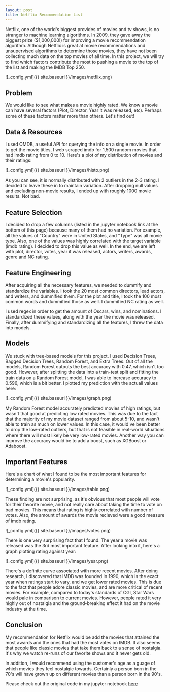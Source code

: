 ```yaml
---
layout: post
title: Netflix Recommendation List
---
```


Netflix, one of the world's biggest provides of movies and tv shows, is no stranger to machine learning algorithms. In 2009, they gave away the biggest prize ($1,000,000!) for improving a movie recommendation algorithm. Although Netflix is great at movie recommendations and unsupervised algorithms to determine those movies, they have not been collecting much data on the top movies of all time. In this project, we will try to find which factors contribute the most to pushing a movie to the top of the list and making the IMDB Top 250.

![_config.yml]({{ site.baseurl }}/images/netflix.png)

## Problem

We would like to see what makes a movie highly rated. We know a movie can have several factors (Plot, Director, Year it was released, etc). Perhaps some of these factors matter more than others. Let's find out!

## Data & Resources

I used OMDB, a useful API for querying the info on a single movie. In order to get the movie titles, I web scraped imdb for 1,500 random movies that had imdb rating from 0 to 10. Here's a plot of my distribution of movies and their ratings:

![_config.yml]({{ site.baseurl }}/images/histo.png)

As you can see, it is normally distributed with 2 outliers in the 2-3 rating. I decided to leave these in to maintain variation. After dropping null values and excluding non-movie results, I ended up with roughly 1000 movie results. Not bad.

## Feature Selection

I decided to drop a few columns (listed in the jupyter notebook link at the bottom of this page) because many of them had no variation. For example, all the values of "Country" were in United States, and "Type" was all movie type. Also, one of the values was highly correlated with the target variable (imdb rating). I decided to drop this value as well. In the end, we are left with plot, director, votes, year it was released, actors, writers, awards, genre and NC rating.

## Feature Engineering

After acquiring all the necessary features, we needed to dummify and standardize the variables. I took the 20 most common directors, lead actors, and writers, and dummified them. For the plot and title, I took the 100 most common words and dummified those as well. I dummified NC rating as well.

I used regex in order to get the amount of Oscars, wins, and nominations. I standardized these values, along with the year the movie was released. Finally, after dummifying and standardizing all the features, I threw the data into models.

## Models

We stuck with tree-based models for this project. I used Decision Trees, Bagged Decision Trees, Random Forest, and Extra Trees. Out of all the models, Random Forest outputs the best accuracy with 0.47, which isn't too good. However, after splitting the data into a train-test split and fitting the train data on a Random Forest model, I was able to increase accuracy to 0.596, which is a bit better. I plotted my prediction with the actuall values here:

![_config.yml]({{ site.baseurl }}/images/graph.png)

My Random Forest model accurately predicted movies of high ratings, but wasn't that good at predicting low rated movies. This was due to the fact that the majority of my movie dataset ranged from about 5-10, and wasn't able to train as much on lower values. In this case, it would've been better to drop the low-rated outliers, but that is not feasible in real-world situations where there will most likely be very low-rated movies. Another way you can improve the accuracy would be to add a boost, such as XGBoost or Adaboost.

## Important Features

Here's a chart of what I found to be the most important features for determining a movie's popularity.

![_config.yml]({{ site.baseurl }}/images/table.png)

These finding are not surprising, as it's obvious that most people will vote for their favorite movie, and not really care about taking the time to vote on bad movies. This means that rating is highly correlated with number of votes. Also, the amount of awards the movie recieved were a good measure of imdb rating.

![_config.yml]({{ site.baseurl }}/images/votes.png)

There is one very surprising fact that I found. The year a movie was released was the 3rd most important feature. After looking into it, here's a graph plotting rating against year:

![_config.yml]({{ site.baseurl }}/images/year.png)

There's a definite curve associated with more recent movies. After doing research, I discovered that IMDB was founded in 1990, which is the exact year when ratings start to vary, and we get lower rated movies. This is due to the fact that people adore classic movies, and are more critical of recent movies. For example, compared to today's standards of CGI, Star Wars would pale in comparison to current movies. However, people rated it very highly out of nostalgia and the ground-breaking effect it had on the movie industry at the time.

## Conclusion

My recommendation for Netflix would be add the movies that attained the most awards and the ones that had the most votes on IMDB. It also seems that people like classic movies that take them back to a sense of nostalgia. It's why we watch re-runs of our favorite shows and it never gets old.

In addition, I would recommend using the customer's age as a guage of which movies they feel nostalgic towards. Certainly a person born in the 70's will have grown up on different movies than a person born in the 90's. 

Please check out the original code in my jupyter notebook [here](https://git.generalassemb.ly/mdeguzman827/project-6-apis-randomforests/blob/master/netflix.ipynb)
